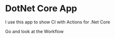 # DotNet Core App

I use this app to show CI with Actions for .Net Core

Go and look at the Workflow
